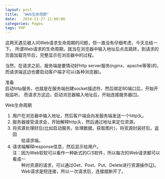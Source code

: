 ```yaml
---
layout: post
title:  "Web生命周期"
date:   2014-11-27 11:00:00
categories: Pages
tags: PHP
---
```


这两天遇见被人问Web请求生命周期的问题，但一直没有仔细考虑，今天总结一下。
所谓Web请求的生命周期，就当在浏览器中输入地址后点击跳转，到请求的页面加载完毕后，完整显示在浏览器中的过程。 

当然，在请求之前，服务端是要情动好http server服务(nginx、apache等等)的，而请求端这边也要启动客户端才可以(各种浏览器)。  

准备    
启动http服务，也就是在服务端创建socket描述符，然后绑定80端口后，开始开始监听。
而请求方这边，启动浏览器输入地址后，开始连接服务器\[[1]\]。

Web生命周期     
1. 用户在浏览器中输入地址，然后客户端会向发服务端发送一个http头。   
2. 服务器接受请求会，开始解释http头，然后通过地址来定位资源。   
3. 将资源处理好后(比如启动服务，处理数据，获取图片)，将资源封装好后，返回   
&ensp;&ensp;&ensp;&ensp;给请求端。      
4. 请求端解释response信息，然后显示给用户。     
注：因为Web软软可以看作一种新式的C/S软件，所以每次的Web请求都可以看成一  
&ensp;&ensp;&ensp;&ensp;种对资源的请求，可以通过Get、Post、Put、Delete进行资源操作\[[2]\]。    
&ensp;&ensp;&ensp;&ensp;Web请求是短连接，所以一次请求后，连接就断开了。 


[1]: http://product.china-pub.com/196770
[2]: http://www.ruanyifeng.com/blog/2011/09/restful.html
